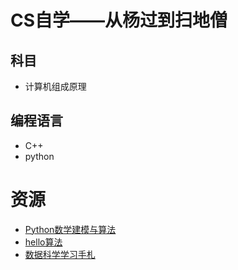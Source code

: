 # CS自学——从杨过到扫地僧
## 科目
- 计算机组成原理
## 编程语言
- C++
- python
# 资源
- [Python数学建模与算法](https://github.com/hacheyz/PMMAA)
- [hello算法](https://www.hello-algo.com/)
- [数据科学学习手札](https://github.com/CNFeffery/DataScienceStudyNotes?tab=readme-ov-file)

